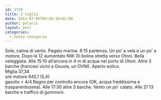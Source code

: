 ```yaml
---
id: 1729
title: 2 luglio
date: 2013-07-05T09:58:38+02:00
author: polaris
layout: post
categories:
  - Senza categoria
---
```

Sole, calma di vento. Pagato marina. 8:15 partenza. Un po&#8217; a vela e un po&#8217; a motore. Dopo le 12 aumentato NW. Di bolina stretta verso Otoni. Bella veleggiata. Alle 15:10 all&#8217;ancora in 4 m di acqua nel porto di Otoni. Altre 3 barche (francesi vicini a Gouvia, un OVNI). Aperto eolico.  
Miglia 37,34  
ore motore 645,1 (5,4)  
gasolio < 4/4 Bagno per controllo ancora (OK, acqua freddissima e trasparentissima). Alle 17:30 altre 3 barche. Vento un po' calato. Alle 21 13 barche e traffico di gommoni.
